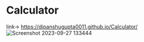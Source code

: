 # Calculator
link->  https://dipanshugupta0011.github.io/Calculator/
![Screenshot 2023-09-27 133444](https://github.com/dipanshugupta0011/Calculator/assets/131527196/2920ea12-1cab-4745-8953-bcdc8eb23a20)
